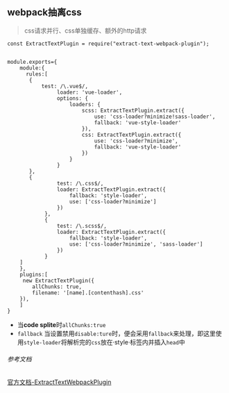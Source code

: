 ## webpack抽离css
> css请求并行、css单独缓存、额外的http请求

```
const ExtractTextPlugin = require("extract-text-webpack-plugin");


module.exports={
    module:{
      rules:[
       {
           test: /\.vue$/,
                loader: 'vue-loader',
                options: {
                    loaders: {
                        scss: ExtractTextPlugin.extract({
                            use: 'css-loader?minimize!sass-loader',
                            fallback: 'vue-style-loader'
                        }),
                        css: ExtractTextPlugin.extract({
                            use: 'css-loader?minimize',
                            fallback: 'vue-style-loader'
                        })
                    }
                }
       },
       {
                test: /\.css$/,
                loader: ExtractTextPlugin.extract({
                    fallback: 'style-loader',
                    use: ['css-loader?minimize']
                })
            },
            {
                test: /\.scss$/,
                loader: ExtractTextPlugin.extract({
                    fallback: 'style-loader',
                    use: ['css-loader?minimize', 'sass-loader']
                })
            }
    ]
    },
    plugins:[
     new ExtractTextPlugin({
        allChunks: true,
        filename: '[name].[contenthash].css'
    }),
    ]
}
```

* 当**code splite**时`allChunks:true`
* `fallback` 当设置禁用`disable:ture`时，便会采用`fallback`来处理，即这里使用`style-loader`将解析完的`css`放在·style·标签内并插入`head`中


###### 参考文档
[官方文档-ExtractTextWebpackPlugin](https://webpack.docschina.org/plugins/extract-text-webpack-plugin/)